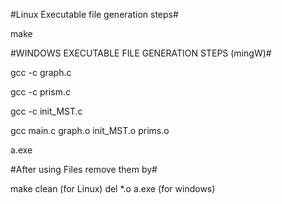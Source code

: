 #Linux Executable file generation steps#

make

#WINDOWS EXECUTABLE FILE GENERATION STEPS (mingW)#

gcc -c graph.c

gcc -c prism.c

gcc -c init_MST.c

gcc main.c graph.o init_MST.o prims.o

a.exe

#After using Files remove them by#

make clean (for Linux)
del *.o a.exe (for windows)
